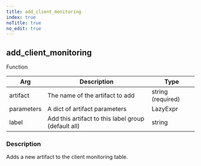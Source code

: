 ```yaml
---
title: add_client_monitoring
index: true
noTitle: true
no_edit: true
---
```




<div class="vql_item"></div>


## add_client_monitoring
<span class='vql_type pull-right page-header'>Function</span>



<div class="vqlargs"></div>

Arg | Description | Type
----|-------------|-----
artifact|The name of the artifact to add|string (required)
parameters|A dict of artifact parameters|LazyExpr
label|Add this artifact to this label group (default all)|string

### Description

Adds a new artifact to the client monitoring table.


